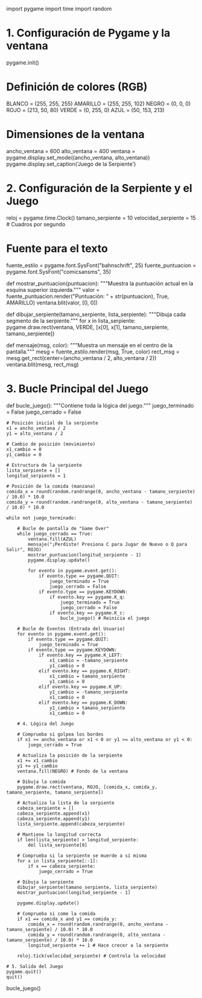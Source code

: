 import pygame
import time
import random

# 1. Configuración de Pygame y la ventana
pygame.init()

# Definición de colores (RGB)
BLANCO = (255, 255, 255)
AMARILLO = (255, 255, 102)
NEGRO = (0, 0, 0)
ROJO = (213, 50, 80)
VERDE = (0, 255, 0)
AZUL = (50, 153, 213)

# Dimensiones de la ventana
ancho_ventana = 600
alto_ventana = 400
ventana = pygame.display.set_mode((ancho_ventana, alto_ventana))
pygame.display.set_caption('Juego de la Serpiente')

# 2. Configuración de la Serpiente y el Juego
reloj = pygame.time.Clock()
tamano_serpiente = 10
velocidad_serpiente = 15 # Cuadros por segundo

# Fuente para el texto
fuente_estilo = pygame.font.SysFont("bahnschrift", 25)
fuente_puntuacion = pygame.font.SysFont("comicsansms", 35)

def mostrar_puntuacion(puntuacion):
    """Muestra la puntuación actual en la esquina superior izquierda."""
    valor = fuente_puntuacion.render("Puntuación: " + str(puntuacion), True, AMARILLO)
    ventana.blit(valor, [0, 0])

def dibujar_serpiente(tamano_serpiente, lista_serpiente):
    """Dibuja cada segmento de la serpiente."""
    for x in lista_serpiente:
        pygame.draw.rect(ventana, VERDE, [x[0], x[1], tamano_serpiente, tamano_serpiente])

def mensaje(msg, color):
    """Muestra un mensaje en el centro de la pantalla."""
    mesg = fuente_estilo.render(msg, True, color)
    rect_msg = mesg.get_rect(center=(ancho_ventana / 2, alto_ventana / 2))
    ventana.blit(mesg, rect_msg)

# 3. Bucle Principal del Juego
def bucle_juego():
    """Contiene toda la lógica del juego."""
    juego_terminado = False
    juego_cerrado = False

    # Posición inicial de la serpiente
    x1 = ancho_ventana / 2
    y1 = alto_ventana / 2

    # Cambio de posición (movimiento)
    x1_cambio = 0
    y1_cambio = 0

    # Estructura de la serpiente
    lista_serpiente = []
    longitud_serpiente = 1

    # Posición de la comida (manzana)
    comida_x = round(random.randrange(0, ancho_ventana - tamano_serpiente) / 10.0) * 10.0
    comida_y = round(random.randrange(0, alto_ventana - tamano_serpiente) / 10.0) * 10.0

    while not juego_terminado:

        # Bucle de pantalla de "Game Over"
        while juego_cerrado == True:
            ventana.fill(AZUL)
            mensaje("¡Perdiste! Presiona C para Jugar de Nuevo o Q para Salir", ROJO)
            mostrar_puntuacion(longitud_serpiente - 1)
            pygame.display.update()

            for evento in pygame.event.get():
                if evento.type == pygame.QUIT:
                    juego_terminado = True
                    juego_cerrado = False
                if evento.type == pygame.KEYDOWN:
                    if evento.key == pygame.K_q:
                        juego_terminado = True
                        juego_cerrado = False
                    if evento.key == pygame.K_c:
                        bucle_juego() # Reinicia el juego

        # Bucle de Eventos (Entrada del Usuario)
        for evento in pygame.event.get():
            if evento.type == pygame.QUIT:
                juego_terminado = True
            if evento.type == pygame.KEYDOWN:
                if evento.key == pygame.K_LEFT:
                    x1_cambio = -tamano_serpiente
                    y1_cambio = 0
                elif evento.key == pygame.K_RIGHT:
                    x1_cambio = tamano_serpiente
                    y1_cambio = 0
                elif evento.key == pygame.K_UP:
                    y1_cambio = -tamano_serpiente
                    x1_cambio = 0
                elif evento.key == pygame.K_DOWN:
                    y1_cambio = tamano_serpiente
                    x1_cambio = 0

        # 4. Lógica del Juego

        # Comprueba si golpea los bordes
        if x1 >= ancho_ventana or x1 < 0 or y1 >= alto_ventana or y1 < 0:
            juego_cerrado = True

        # Actualiza la posición de la serpiente
        x1 += x1_cambio
        y1 += y1_cambio
        ventana.fill(NEGRO) # Fondo de la ventana

        # Dibuja la comida
        pygame.draw.rect(ventana, ROJO, [comida_x, comida_y, tamano_serpiente, tamano_serpiente])

        # Actualiza la lista de la serpiente
        cabeza_serpiente = []
        cabeza_serpiente.append(x1)
        cabeza_serpiente.append(y1)
        lista_serpiente.append(cabeza_serpiente)

        # Mantiene la longitud correcta
        if len(lista_serpiente) > longitud_serpiente:
            del lista_serpiente[0]

        # Comprueba si la serpiente se muerde a sí misma
        for x in lista_serpiente[:-1]:
            if x == cabeza_serpiente:
                juego_cerrado = True

        # Dibuja la serpiente
        dibujar_serpiente(tamano_serpiente, lista_serpiente)
        mostrar_puntuacion(longitud_serpiente - 1)

        pygame.display.update()

        # Comprueba si come la comida
        if x1 == comida_x and y1 == comida_y:
            comida_x = round(random.randrange(0, ancho_ventana - tamano_serpiente) / 10.0) * 10.0
            comida_y = round(random.randrange(0, alto_ventana - tamano_serpiente) / 10.0) * 10.0
            longitud_serpiente += 1 # Hace crecer a la serpiente

        reloj.tick(velocidad_serpiente) # Controla la velocidad

    # 5. Salida del Juego
    pygame.quit()
    quit()

bucle_juego()
